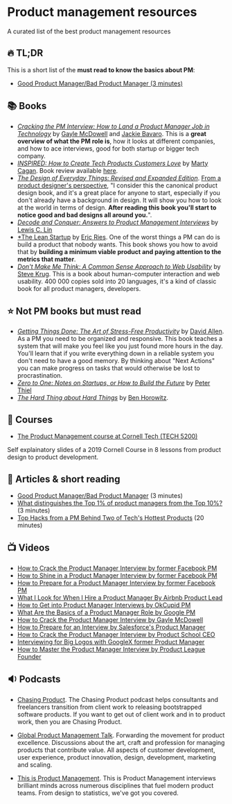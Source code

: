 # Product management resources

A curated list of the best product management resources

## :fire: TL;DR

This is a short list of the **must read to know the basics about PM**:

- [Good Product Manager/Bad Product Manager (3 minutes)](https://a16z.com/2012/06/15/good-product-managerbad-product-manager/)

## :books: Books

- [*Cracking the PM Interview: How to Land a Product Manager Job in Technology*](https://www.amazon.com/Cracking-PM-Interview-Product-Technology/dp/0984782818/) by [Gayle McDowell]() and [Jackie Bavaro](). This is a **great overview of what the PM role is**, how it looks at different companies, and how to ace interviews, good for both startup or bigger tech company.
- [*INSPIRED: How to Create Tech Products Customers Love*](https://www.amazon.com/INSPIRED-Create-Tech-Products-Customers/dp/1119387507/) by [Marty Cagan](). Book review available [here](https://medium.com/@maa1/book-review-inspired-how-to-create-tech-products-customers-love-4fc8e8f26739).
- [*The Design of Everyday Things: Revised and Expanded Edition*](https://www.amazon.com/Design-Everyday-Things-Revised-Expanded/dp/0465050654/). [From a product designer's perspective](http://pmblog.quora.com/The-10-Books-Every-Product-Manager-Should-Read), "I consider this the canonical product design book, and it's a great place for anyone to start, especially if you don't already have a background in design. It will show you how to look at the world in terms of design. **After reading this book you'll start to notice good and bad designs all around you.**".
- [*Decode and Conquer: Answers to Product Management Interviews*](https://www.amazon.com/Decode-Conquer-Answers-Management-Interviews/dp/0615930417/) by [Lewis C. Lin]()
- [*The Lean Startup](https://www.amazon.com/Lean-Startup-Entrepreneurs-Continuous-Innovation/dp/0307887898) by [Eric Ries](). One of the worst things a PM can do is build a product that nobody wants. This book shows you how to avoid that by **building a minimum viable product and paying attention to the metrics that matter**.
- [*Don't Make Me Think: A Common Sense Approach to Web Usability*](http://www.amazon.com/Dont-Make-Me-Think-Usability/dp/0321344758) by [Steve Krug](). This is a book about human-computer interaction and web usability. 400 000 copies sold into 20 languages, it's a kind of classic book for all product managers, developers.

## :star: Not PM books but must read

- [*Getting Things Done: The Art of Stress-Free Productivity*](https://www.amazon.com/Getting-Things-Done-Stress-Free-Productivity/dp/0143126563/ref=asc_df_0143126563/) by [David Allen](). As a PM you need to be organized and responsive. This book teaches a system that will make you feel like you just found more hours in the day. You'll learn that if you write everything down in a reliable system you don't need to have a good memory. By thinking about "Next Actions" you can make progress on tasks that would otherwise be lost to procrastination.
- [*Zero to One: Notes on Startups, or How to Build the Future*](https://www.amazon.com/Zero-One-Notes-Startups-Future/dp/0804139296) by [Peter Thiel]()
- [*The Hard Thing about Hard Things*](https://www.amazon.com/Hard-Thing-About-Things-Building/dp/0062273205) by [Ben Horowitz]().

## :notebook: Courses

- [The Product Management course at Cornell Tech (TECH 5200)](https://github.com/cornelltech/product-management)

Self explainatory slides of a 2019 Cornell Course in 8 lessons from product design to product development.

## :memo: Articles & short reading

- [Good Product Manager/Bad Product Manager](https://a16z.com/2012/06/15/good-product-managerbad-product-manager/) (3 minutes)
- [What distinguishes the Top 1% of product managers from the Top 10%?](https://www.quora.com/What-distinguishes-the-Top-1-of-product-managers-from-the-Top-10/answer/Ian-McAllister?srid=3wR&st=ns) (3 minutes)
- [Top Hacks from a PM Behind Two of Tech's Hottest Products](https://firstround.com/review/Top-Hacks-from-a-PM-Behind-Two-of-Techs-Hottest-Products/) (20 minutes)

## :tv: Videos

- [How to Crack the Product Manager Interview by former Facebook PM](https://www.youtube.com/watch?v=kzhKDz4xyFc)
- [How to Shine in a Product Manager Interview by former Facebook PM](https://www.youtube.com/watch?v=nOb5R0tPUZs)
- [How to Prepare for a Product Manager Interview by former Facebook PM](https://www.youtube.com/watch?v=7zoBsliIapk)
- [What I Look for When I Hire a Product Manager By Airbnb Product Lead](https://www.youtube.com/watch?v=rloipilALEM)
- [How to Get into Product Manager Interviews by OkCupid PM](https://www.youtube.com/watch?v=TQKY8_M0Opo)
- [What Are the Basics of a Product Manager Role by Google PM](https://www.youtube.com/watch?v=ntzB9pGsD3E)
- [How to Crack the Product Manager Interview by Gayle McDowell](https://www.youtube.com/watch?v=VzB2_mhUevM)
- [How to Prepare for an Interview by Salesforce's Product Manager](https://www.youtube.com/watch?v=NnbGhdii_oU)
- [How to Crack the Product Manager Interview by Product School CEO](https://www.youtube.com/watch?v=f2kHWaHwzBw)
- [Interviewing for Big Logos with GoogleX former Product Manager](https://www.youtube.com/watch?v=M3TDGeB20nk)
- [How to Master the Product Manager Interview by Product League Founder](https://www.youtube.com/watch?v=PWDHgKYbvuM)

## :sound: Podcasts

- [Chasing Product](https://podcasts.apple.com/us/podcast/chasing-product/id698528921). The Chasing Product podcast helps consultants and freelancers transition from client work to releasing bootstrapped software products. If you want to get out of client work and in to product work, then you are Chasing Product.

- [Global Product Management Talk](https://itunes.apple.com/us/podcast/global-product-management/id464701967). Forwarding the movement for product excellence. Discussions about the art, craft and profession for managing products that contribute value. All aspects of customer development, user experience, product innovation, design, development, marketing and scaling.

- [This is Product Management](https://podcasts.apple.com/us/podcast/this-is-product-management/id975284403). This is Product Management interviews brilliant minds across numerous disciplines that fuel modern product teams. From design to statistics, we've got you covered.
